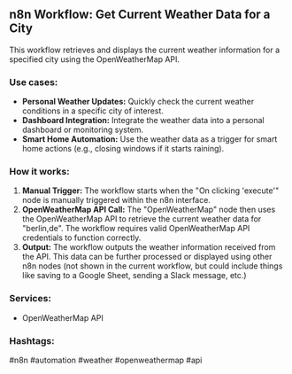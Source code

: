 ## n8n Workflow: Get Current Weather Data for a City

This workflow retrieves and displays the current weather information for a specified city using the OpenWeatherMap API.

### Use cases:

*   **Personal Weather Updates:** Quickly check the current weather conditions in a specific city of interest.
*   **Dashboard Integration:** Integrate the weather data into a personal dashboard or monitoring system.
*   **Smart Home Automation:** Use the weather data as a trigger for smart home actions (e.g., closing windows if it starts raining).

### How it works:

1.  **Manual Trigger:** The workflow starts when the "On clicking 'execute'" node is manually triggered within the n8n interface.
2.  **OpenWeatherMap API Call:** The "OpenWeatherMap" node then uses the OpenWeatherMap API to retrieve the current weather data for "berlin,de".  The workflow requires valid OpenWeatherMap API credentials to function correctly.
3.  **Output:** The workflow outputs the weather information received from the API. This data can be further processed or displayed using other n8n nodes (not shown in the current workflow, but could include things like saving to a Google Sheet, sending a Slack message, etc.)

### Services:

*   OpenWeatherMap API

### Hashtags:

#n8n #automation #weather #openweathermap #api

